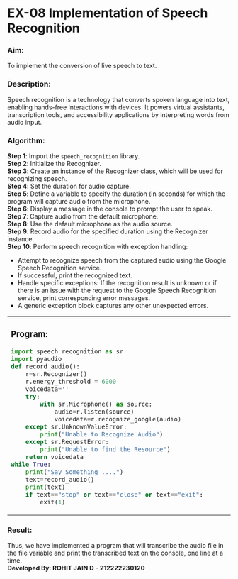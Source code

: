 # EX-08 Implementation of Speech Recognition
### Aim:
To implement the conversion of live speech to text.
### Description:
Speech recognition is a technology that converts spoken language into text, enabling hands-free interactions with devices. It powers virtual assistants, transcription tools, and accessibility applications by interpreting words from audio input.
### Algorithm:
**Step 1**: Import the `speech_recognition` library.  
**Step 2**: Initialize the Recognizer.  
**Step 3**: Create an instance of the Recognizer class, which will be used for recognizing speech.  
**Step 4**: Set the duration for audio capture.  
**Step 5**: Define a variable to specify the duration (in seconds) for which the program will capture audio from the microphone.  
**Step 6**: Display a message in the console to prompt the user to speak.  
**Step 7**: Capture audio from the default microphone.  
**Step 8**: Use the default microphone as the audio source.  
**Step 9**: Record audio for the specified duration using the Recognizer instance.  
**Step 10**: Perform speech recognition with exception handling:  
   - Attempt to recognize speech from the captured audio using the Google Speech Recognition service.  
   - If successful, print the recognized text.  
   - Handle specific exceptions: If the recognition result is unknown or if there is an issue with the request to the Google Speech Recognition service, print corresponding error messages.  
   - A generic exception block captures any other unexpected errors.  
<table>
<tr>
<td width=40%>
  
### Program:
```Python
import speech_recognition as sr
import pyaudio
def record_audio():
    r=sr.Recognizer()
    r.energy_threshold = 6000
    voicedata=''
    try:
        with sr.Microphone() as source:
            audio=r.listen(source)
            voicedata=r.recognize_google(audio)            
    except sr.UnknownValueError:
        print("Unable to Recognize Audio")
    except sr.RequestError:
        print("Unable to find the Resource")
    return voicedata
while True:
    print("Say Something ....")
    text=record_audio()
    print(text)
    if text=="stop" or text=="close" or text=="exit":
        exit(1)
```

</td> 
<td>

### Output:
<img valign=top src="https://github.com/user-attachments/assets/663efa08-5bcd-4ee6-9eb6-46667494a763">


</td>
</tr> 
</table>

### Result:
Thus, we have implemented a program that will transcribe the audio file in the file variable and print the transcribed text on the console, one line at a time.<br>
**Developed By: ROHIT JAIN D - 212222230120**
